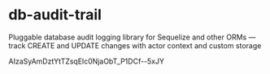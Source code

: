 # db-audit-trail
Pluggable database audit logging library for Sequelize and other ORMs — track CREATE and UPDATE changes with actor context and custom storage


AIzaSyAmDztYtTZsqElc0NjaObT_P1DCf--5xJY
